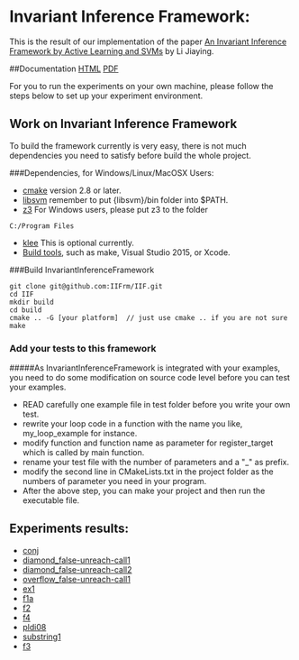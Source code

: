 # Invariant Inference Framework:

This is the result of our implementation of the paper [An Invariant Inference Framework by
Active Learning and SVMs](http://iifrm.github.io/PDF/AnInvariantInferenceFrameworkbyActiveLearningandSVMs.pdf) by Li Jiaying.

##Documentation
[HTML](http://iifrm.github.io/doc/html/index.html)
[PDF](http://iifrm.github.io/doc/latex/refman.pdf)


For you to run the experiments on your own machine, please follow the steps below to set up your experiment environment.

## Work on Invariant Inference Framework
To build the framework currently is very easy,
there is not much dependencies you need to satisfy before build the whole project.

###Dependencies, for Windows/Linux/MacOSX Users:
* [cmake](https://cmake.org/) version 2.8 or later.
* [libsvm](https://www.csie.ntu.edu.tw/~cjlin/libsvm/) remember to put {libsvm}/bin folder into $PATH.
* [z3](https://github.com/Z3Prover/z3) For Windows users, please put z3 to the folder
```
C:/Program Files
```
* [klee](https://klee.github.io/) This is optional currently.
* [Build tools](), such as make, Visual Studio 2015, or Xcode.


###Build InvariantInferenceFramework
```
git clone git@github.com:IIFrm/IIF.git
cd IIF
mkdir build
cd build
cmake .. -G [your platform]  // just use cmake .. if you are not sure
make
```



### Add your tests to this framework
#####As InvariantInferenceFramework is integrated with your examples, you need to do some modification on source code level before you can test your examples.
* READ carefully one example file in test folder before you write your own test.
* rewrite your loop code in a function with the name you like, my\_loop\_example for instance.
* modify function and function name as parameter for register\_target which is called by main function.
* rename your test file with the number of parameters and a "\_" as prefix. 
* modify the second line in CMakeLists.txt in the project folder as the numbers of parameter you need in your program.
* After the above step, you can make your project and then run the executable file.


<!--#Optional dependencies:

#* [libdwarf](http://pkgs.fedoraproject.org/repo/pkgs/libdwarf/) for C programs

#	**NOTE**: If you have difficulty in installing libdwarf, the following page may help you. 
#	[building hhvm dependencies]
#	(https://community.webfaction.com/questions/18567/building-hhvm-dependencies-libdwarf-not-finding-libelf)
#	```
#	wget 'http://www.prevanders.net/libdwarf-20140413.tar.gz'
#	tar -xzf libdwarf-20140413.tar.gz
#	cd dwarf-20140413/libdwarf
#	export CPPFLAGS="-I$HOME/include $CPPFLAGS"
#	export LDFLAGS="-L$HOME/lib $LDFLAGS"
#	./configure --prefix=$HOME
#	make
#	cp ./dwarf.h $HOME/include
#	cp ./libdwarf.h $HOME/include
#	cp ./libdwarf.a $HOME/lib
#	```
-->

## Experiments results:
* [conj](http://iifrm.github.io/results/conj.html)
* [diamond_false-unreach-call1](http://iifrm.github.io/results/diamond_false-unreach-call1.html)
* [diamond_false-unreach-call2](http://iifrm.github.io/results/diamond_false-unreach-call2.html)
* [overflow_false-unreach-call1](http://iifrm.github.io/results/overflow_false-unreach-call1.html)
* [ex1](http://iifrm.github.io/results/ex1.html)
* [f1a](http://iifrm.github.io/results/f1a.html)
* [f2](http://iifrm.github.io/results/f2.html)
* [f4](http://iifrm.github.io/results/f4.html)
* [pldi08](http://iifrm.github.io/results/pldi08.html)
* [substring1](http://iifrm.github.io/results/substring1.html)
* [f3](http://iifrm.github.io/results/f3.html)